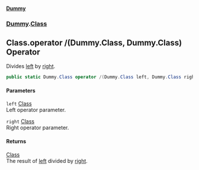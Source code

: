 #### [Dummy](./Home.md 'Home')
### [Dummy](./Dummy.md 'Dummy').[Class](./Dummy-Class.md 'Dummy.Class')
## Class.operator /(Dummy.Class, Dummy.Class) Operator
Divides [left](#Dummy-Class-op_Division(Dummy-Class--Dummy-Class)-left 'Dummy.Class.op_Division(Dummy.Class, Dummy.Class).left') by [right](#Dummy-Class-op_Division(Dummy-Class--Dummy-Class)-right 'Dummy.Class.op_Division(Dummy.Class, Dummy.Class).right').  
```csharp
public static Dummy.Class operator /(Dummy.Class left, Dummy.Class right);
```
#### Parameters
<a name='Dummy-Class-op_Division(Dummy-Class--Dummy-Class)-left'></a>
`left` [Class](./Dummy-Class.md 'Dummy.Class')  
Left operator parameter.  
  
<a name='Dummy-Class-op_Division(Dummy-Class--Dummy-Class)-right'></a>
`right` [Class](./Dummy-Class.md 'Dummy.Class')  
Right operator parameter.  
  
#### Returns
[Class](./Dummy-Class.md 'Dummy.Class')  
The result of [left](#Dummy-Class-op_Division(Dummy-Class--Dummy-Class)-left 'Dummy.Class.op_Division(Dummy.Class, Dummy.Class).left') divided by [right](#Dummy-Class-op_Division(Dummy-Class--Dummy-Class)-right 'Dummy.Class.op_Division(Dummy.Class, Dummy.Class).right').  
